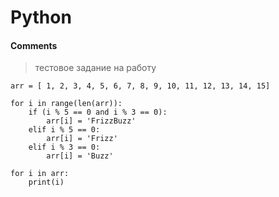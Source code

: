 # Python
#### Comments
> тестовое задание на работу       


~~~
arr = [ 1, 2, 3, 4, 5, 6, 7, 8, 9, 10, 11, 12, 13, 14, 15]

for i in range(len(arr)):
    if (i % 5 == 0 and i % 3 == 0):
        arr[i] = 'FrizzBuzz'
    elif i % 5 == 0:
        arr[i] = 'Frizz'
    elif i % 3 == 0:
        arr[i] = 'Buzz'

for i in arr:
    print(i) 
~~~
